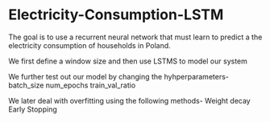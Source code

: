 # Electricity-Consumption-LSTM

The goal is to use a recurrent neural network that must learn to predict a the electricity consumption of households in Poland. 

We first define a window size and then use LSTMS to model our system

We further test out our model by changing the hyhperparameters-
batch_size
num_epochs
train_val_ratio

We later deal with overfitting using the following methods-
Weight decay
Early Stopping
